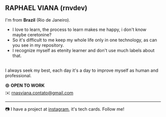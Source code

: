 RAPHAEL VIANA (rnvdev) <br>
---
I'm from **Brazil** (Rio de Janeiro).<br>

- I love to learn, the process to learn makes me happy, i don't know maybe ceretonine?<br>
- So it's difficult to me keep my whole life only in one technology, as can you see in my repository.<br>
- I recognize myself as etenity learner and don't use much labels about that.
<br>
I always seek my best, each day it's a day to improve myself as human and professional.
<br>

🟢 **OPEN TO WORK**<br>
✉️ rnasviana.contato@gmail.com

---

📷 I have a project at <a href="http://instagram.com/rnvdev">instagram</a>, it's tech cards. Follow me!
